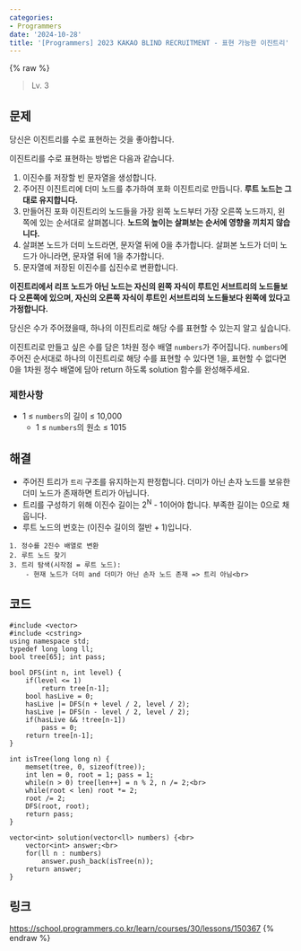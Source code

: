 ```yaml
---
categories:
- Programmers
date: '2024-10-28'
title: '[Programmers] 2023 KAKAO BLIND RECRUITMENT - 표현 가능한 이진트리'
---
```


{% raw %}
> Lv. 3<br>

## 문제
당신은 이진트리를 수로 표현하는 것을 좋아합니다.

이진트리를 수로 표현하는 방법은 다음과 같습니다.

1.  이진수를 저장할 빈 문자열을 생성합니다.
2.  주어진 이진트리에 더미 노드를 추가하여 포화 이진트리로 만듭니다.  **루트 노드는 그대로 유지합니다.**
3.  만들어진 포화 이진트리의 노드들을 가장 왼쪽 노드부터 가장 오른쪽 노드까지, 왼쪽에 있는 순서대로 살펴봅니다.  **노드의 높이는 살펴보는 순서에 영향을 끼치지 않습니다.**
4.  살펴본 노드가 더미 노드라면, 문자열 뒤에 0을 추가합니다. 살펴본 노드가 더미 노드가 아니라면, 문자열 뒤에 1을 추가합니다.
5.  문자열에 저장된 이진수를 십진수로 변환합니다.

**이진트리에서 리프 노드가 아닌 노드는 자신의 왼쪽 자식이 루트인 서브트리의 노드들보다 오른쪽에 있으며, 자신의 오른쪽 자식이 루트인 서브트리의 노드들보다 왼쪽에 있다고 가정합니다.**

당신은 수가 주어졌을때, 하나의 이진트리로 해당 수를 표현할 수 있는지 알고 싶습니다.

이진트리로 만들고 싶은 수를 담은 1차원 정수 배열  `numbers`가 주어집니다.  `numbers`에 주어진 순서대로 하나의 이진트리로 해당 수를 표현할 수 있다면 1을, 표현할 수 없다면 0을 1차원 정수 배열에 담아 return 하도록 solution 함수를 완성해주세요.

### 제한사항
-   1 ≤  `numbers`의 길이 ≤ 10,000
    -   1 ≤  `numbers`의 원소 ≤ 1015

## 해결
- 주어진 트리가 `트리` 구조를 유지하는지 판정합니다. 더미가 아닌 손자 노드를 보유한 더미 노드가 존재하면 트리가 아닙니다.
- 트리를 구성하기 위해 이진수 길이는 2<sup>N</sup> - 1이어야 합니다. 부족한 길이는 0으로 채웁니다.<br>
- 루트 노드의 번호는 (이진수 길이의 절반 + 1)입니다.

```
1. 정수를 2진수 배열로 변환
2. 루트 노드 찾기
3. 트리 탐색(시작점 = 루트 노드):
	- 현재 노드가 더미 and 더미가 아닌 손자 노드 존재 => 트리 아님<br>
```

## 코드
```
#include <vector>
#include <cstring>
using namespace std;
typedef long long ll;
bool tree[65]; int pass;

bool DFS(int n, int level) {
    if(level <= 1)
        return tree[n-1];
    bool hasLive = 0;
    hasLive |= DFS(n + level / 2, level / 2);
    hasLive |= DFS(n - level / 2, level / 2);
    if(hasLive && !tree[n-1])
        pass = 0;
    return tree[n-1];
}

int isTree(long long n) {
    memset(tree, 0, sizeof(tree));
    int len = 0, root = 1; pass = 1;
    while(n > 0) tree[len++] = n % 2, n /= 2;<br>
    while(root < len) root *= 2;
    root /= 2;
    DFS(root, root);
    return pass;
}

vector<int> solution(vector<ll> numbers) {<br>
    vector<int> answer;<br>
    for(ll n : numbers)
        answer.push_back(isTree(n));
    return answer;
}
```

## 링크
https://school.programmers.co.kr/learn/courses/30/lessons/150367
{% endraw %}